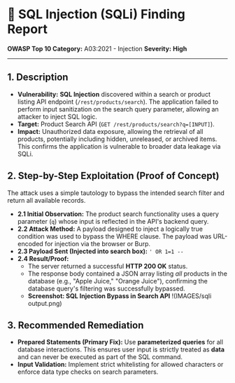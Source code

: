 # 🦠 SQL Injection (SQLi) Finding Report

**OWASP Top 10 Category:** A03:2021 - Injection
**Severity:** **High**

---

## 1. Description

* **Vulnerability:** **SQL Injection** discovered within a search or product listing API endpoint (`/rest/products/search`). The application failed to perform input sanitization on the search query parameter, allowing an attacker to inject SQL logic.
* **Target:** Product Search API (`GET /rest/products/search?q=[INPUT]`).
* **Impact:** Unauthorized data exposure, allowing the retrieval of all products, potentially including hidden, unreleased, or archived items. This confirms the application is vulnerable to broader data leakage via SQLi.

## 2. Step-by-Step Exploitation (Proof of Concept)

The attack uses a simple tautology to bypass the intended search filter and return all available records.

* **2.1 Initial Observation:** The product search functionality uses a query parameter (`q`) whose input is reflected in the API's backend query.
* **2.2 Attack Method:** A payload designed to inject a logically true condition was used to bypass the WHERE clause. The payload was URL-encoded for injection via the browser or Burp.
* **2.3 Payload Sent (Injected into search box):** ` ' OR 1=1 -- `
* **2.4 Result/Proof:**
    * The server returned a successful **HTTP 200 OK** status.
    * The response body contained a JSON array listing *all* products in the database (e.g., "Apple Juice," "Orange Juice"), confirming the database query's filtering was successfully bypassed.
    * **Screenshot: SQL Injection Bypass in Search API**
        !(IMAGES/sqli output.png)

## 3. Recommended Remediation

* **Prepared Statements (Primary Fix):** Use **parameterized queries** for all database interactions. This ensures user input is strictly treated as **data** and can never be executed as part of the SQL command.
* **Input Validation:** Implement strict whitelisting for allowed characters or enforce data type checks on search parameters.
